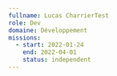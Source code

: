 ```yaml
---
fullname: Lucas CharrierTest
role: Dev
domaine: Développement
missions:
  - start: 2022-01-24
    end: 2022-04-01
    status: independent
---
```


